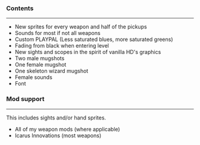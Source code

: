 ### Contents
---
- New sprites for every weapon and half of the pickups
- Sounds for most if not all weapons
- Custom PLAYPAL (Less saturated blues, more saturated greens)
- Fading from black when entering level
- New sights and scopes in the spirit of vanilla HD's graphics
- Two male mugshots
- One female mugshot
- One skeleton wizard mugshot
- Female sounds
- Font

### Mod support
---
This includes sights and/or hand sprites.
- All of my weapon mods (where applicable)
- Icarus Innovations (most weapons)